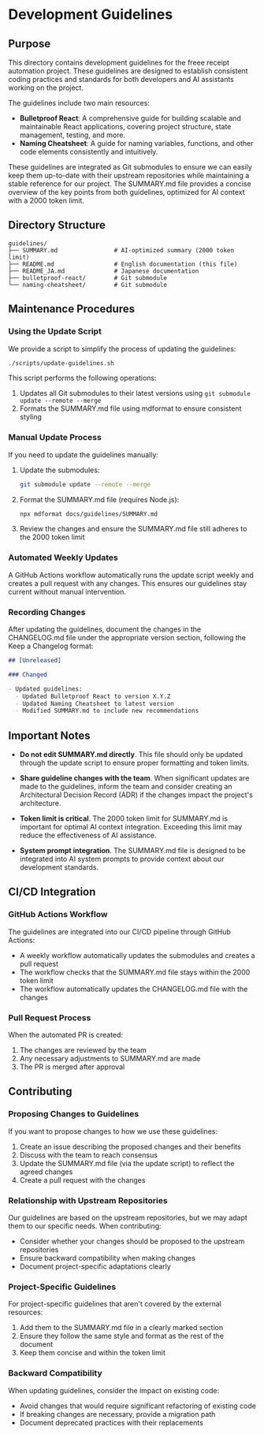 # Development Guidelines

## Purpose

This directory contains development guidelines for the freee receipt automation project. These guidelines are designed to establish consistent coding practices and standards for both developers and AI assistants working on the project.

The guidelines include two main resources:

- **Bulletproof React**: A comprehensive guide for building scalable and maintainable React applications, covering project structure, state management, testing, and more.
- **Naming Cheatsheet**: A guide for naming variables, functions, and other code elements consistently and intuitively.

These guidelines are integrated as Git submodules to ensure we can easily keep them up-to-date with their upstream repositories while maintaining a stable reference for our project. The SUMMARY.md file provides a concise overview of the key points from both guidelines, optimized for AI context with a 2000 token limit.

## Directory Structure

```
guidelines/
├── SUMMARY.md                # AI-optimized summary (2000 token limit)
├── README.md                 # English documentation (this file)
├── README_JA.md              # Japanese documentation
├── bulletproof-react/        # Git submodule
└── naming-cheatsheet/        # Git submodule
```

## Maintenance Procedures

### Using the Update Script

We provide a script to simplify the process of updating the guidelines:

```bash
./scripts/update-guidelines.sh
```

This script performs the following operations:
1. Updates all Git submodules to their latest versions using `git submodule update --remote --merge`
2. Formats the SUMMARY.md file using mdformat to ensure consistent styling

### Manual Update Process

If you need to update the guidelines manually:

1. Update the submodules:
   ```bash
   git submodule update --remote --merge
   ```

2. Format the SUMMARY.md file (requires Node.js):
   ```bash
   npx mdformat docs/guidelines/SUMMARY.md
   ```

3. Review the changes and ensure the SUMMARY.md file still adheres to the 2000 token limit

### Automated Weekly Updates

A GitHub Actions workflow automatically runs the update script weekly and creates a pull request with any changes. This ensures our guidelines stay current without manual intervention.

### Recording Changes

After updating the guidelines, document the changes in the CHANGELOG.md file under the appropriate version section, following the Keep a Changelog format:

```markdown
## [Unreleased]

### Changed

- Updated guidelines:
  - Updated Bulletproof React to version X.Y.Z
  - Updated Naming Cheatsheet to latest version
  - Modified SUMMARY.md to include new recommendations
```

## Important Notes

- **Do not edit SUMMARY.md directly**. This file should only be updated through the update script to ensure proper formatting and token limits.

- **Share guideline changes with the team**. When significant updates are made to the guidelines, inform the team and consider creating an Architectural Decision Record (ADR) if the changes impact the project's architecture.

- **Token limit is critical**. The 2000 token limit for SUMMARY.md is important for optimal AI context integration. Exceeding this limit may reduce the effectiveness of AI assistance.

- **System prompt integration**. The SUMMARY.md file is designed to be integrated into AI system prompts to provide context about our development standards.

## CI/CD Integration

### GitHub Actions Workflow

The guidelines are integrated into our CI/CD pipeline through GitHub Actions:

- A weekly workflow automatically updates the submodules and creates a pull request
- The workflow checks that the SUMMARY.md file stays within the 2000 token limit
- The workflow automatically updates the CHANGELOG.md file with the changes

### Pull Request Process

When the automated PR is created:
1. The changes are reviewed by the team
2. Any necessary adjustments to SUMMARY.md are made
3. The PR is merged after approval

## Contributing

### Proposing Changes to Guidelines

If you want to propose changes to how we use these guidelines:

1. Create an issue describing the proposed changes and their benefits
2. Discuss with the team to reach consensus
3. Update the SUMMARY.md file (via the update script) to reflect the agreed changes
4. Create a pull request with the changes

### Relationship with Upstream Repositories

Our guidelines are based on the upstream repositories, but we may adapt them to our specific needs. When contributing:

- Consider whether your changes should be proposed to the upstream repositories
- Ensure backward compatibility when making changes
- Document project-specific adaptations clearly

### Project-Specific Guidelines

For project-specific guidelines that aren't covered by the external resources:

1. Add them to the SUMMARY.md file in a clearly marked section
2. Ensure they follow the same style and format as the rest of the document
3. Keep them concise and within the token limit

### Backward Compatibility

When updating guidelines, consider the impact on existing code:

- Avoid changes that would require significant refactoring of existing code
- If breaking changes are necessary, provide a migration path
- Document deprecated practices with their replacements